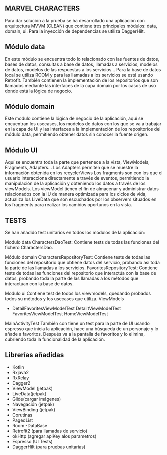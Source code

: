 MARVEL CHARACTERS
---------------------
Para dar solución a la prueba se ha desarrollado una aplicación con arquitectura MVVM (CLEAN)
que contiene tres principales módulos: data, domain, ui.
Para la inyección de dependencias se utiliza DaggerHilt.

Módulo data
----------------------
En este módulo se encuentra todo lo relacionado con las fuentes de datos, bases de datos, consultas a base de datos,
llamadas a servicios, modelos de datos, modelos de las respuestas a los servicios…
Para la base de datos local se utiliza ROOM y para las llamadas a los servicios se está usando Retrofit.
También contienen la implementación de los repositorios que son llamados mediante las interfaces de la capa domain por
los casos de uso donde está la lógica de negocio.

Módulo domain
------------------------
Este modulo contiene la lógica de negocio de la aplicación, aquí se encuentran los usecases,
los modelos de datos con los que se va a trabajar en la capa de UI y las interfaces a la implementación
de los repositorios del módulo data, permitiendo obtener datos sin conocer la fuente origen.

Módulo UI
---------------------------
Aquí se encuentra toda la parte que pertenece a la vista, ViewModels, Fragments, Adapters…
Los Adapters permiten que se muestre la información obtenida en los recyclerViews
Los fragments son con los que el usuario interacciona directamente a través de eventos, 
permitiendo la manipulación de la aplicación y obteniendo los datos a través de los viewModels.
Los viewModel tienen el fin de almacenar y administrar datos relacionados con la IU de manera optimizada 
para los ciclos de vida, actualiza los LiveData que son escuchados por los observers situados en los fragments
para realizar los cambios oportunos en la vista.

TESTS
---------
Se han añadido test unitarios en todos los módulos de la aplicación:

Modulo data
CharactersDaoTest: Contiene tests de todas las funciones del fichero CharactersDao.

Módulo domain
CharactersRepositoryTest: Contiene tests de todas las funciones del repositorio que obtiene datos del servicio, probando así toda la parte de las llamadas a los servicios.
FavoritesRepositoryTest: Contiene tests de todas las funciones del repositorio que interactúa con la base de datos, probando toda la parte de las llamadas a los métodos que interactúan con la base de datos.

Modulo ui
Contiene test de todos los viewmodels, quedando probados todos su métodos y los usecases que utiliza.
ViewModels
-	DetailFavoritesViewModelTest
     DetailtViewModelTest
     FavoritesViewModelTest
     HomeViewModelTest

MainActivityTest
También con tiene un test para la parte de UI usando espresso que inicia la aplicación, hace una búsqueda de un personaje y lo añade a favoritos. Después va a la pantalla de favoritos y lo elimina, cubriendo toda la funcionalidad de la aplicación.

Librerías añadidas
-------------------------------
-	Kotlin
-	Rxjava2
-	RxRelay
-	Dagger2
-	ViewModel (jetpak)
-	LiveData(jetpak)
-	Glide(cargar imágenes)
-	Navegación (jetpak)
-	ViewBinding (jetpak)
-	Corutinas
-	PagedList
-	Room -DataBase
-	Retrofit2 (para llamadas de servicio)
-	okHttp (agregar apiKey alos parametros)
-	Espresso (UI Tests)
-	DaggerHilt (para pruebas unitarias)
